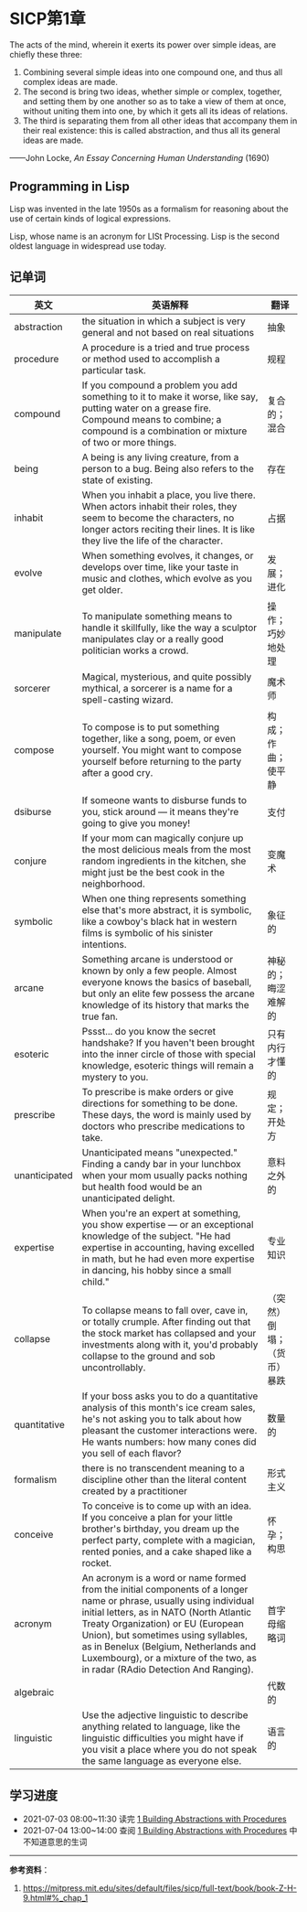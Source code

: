 # SICP第1章

The acts of the mind, wherein it exerts its power over simple ideas, are chiefly these three:

1. Combining several simple ideas into one compound one, and thus all complex ideas are made.
2. The second is bring two ideas, whether simple or complex, together, and setting them by one another so as to take a view of them at once, without uniting them into one, by which it gets all its ideas of relations.
3. The third is separating them from all other ideas that accompany them in their real existence: this is called abstraction, and thus all its general ideas are made.

——John Locke, *An Essay Concerning Human Understanding* (1690)

## Programming in Lisp

Lisp was invented in the late 1950s as a formalism for reasoning about the use of certain kinds of logical expressions.

Lisp, whose name is an acronym for LISt Processing. Lisp is the second oldest language in widespread use today.

## 记单词

英文 | 英语解释 | 翻译
--- | --- | ---
abstraction | the situation in which a subject is very general and not based on real situations | 抽象
procedure | A procedure is a tried and true process or method used to accomplish a particular task. | 规程
compound | If you compound a problem you add something to it to make it worse, like say, putting water on a grease fire. Compound means to combine; a compound is a combination or mixture of two or more things. | 复合的；混合
being | A being is any living creature, from a person to a bug. Being also refers to the state of existing. | 存在
inhabit | When you inhabit a place, you live there. When actors inhabit their roles, they seem to become the characters, no longer actors reciting their lines. It is like they live the life of the character. | 占据
evolve | When something evolves, it changes, or develops over time, like your taste in music and clothes, which evolve as you get older. | 发展；进化
manipulate | To manipulate something means to handle it skillfully, like the way a sculptor manipulates clay or a really good politician works a crowd. | 操作；巧妙地处理
sorcerer | Magical, mysterious, and quite possibly mythical, a sorcerer is a name for a spell-casting wizard. | 魔术师
compose | To compose is to put something together, like a song, poem, or even yourself. You might want to compose yourself before returning to the party after a good cry. | 构成；作曲；使平静
dsiburse | If someone wants to disburse funds to you, stick around — it means they're going to give you money! | 支付
conjure | If your mom can magically conjure up the most delicious meals from the most random ingredients in the kitchen, she might just be the best cook in the neighborhood. | 变魔术
symbolic | When one thing represents something else that's more abstract, it is symbolic, like a cowboy's black hat in western films is symbolic of his sinister intentions. | 象征的
arcane | Something arcane is understood or known by only a few people. Almost everyone knows the basics of baseball, but only an elite few possess the arcane knowledge of its history that marks the true fan. | 神秘的；晦涩难解的
esoteric | Pssst... do you know the secret handshake? If you haven't been brought into the inner circle of those with special knowledge, esoteric things will remain a mystery to you. | 只有内行才懂的
prescribe | To prescribe is make orders or give directions for something to be done. These days, the word is mainly used by doctors who prescribe medications to take. | 规定；开处方
unanticipated | Unanticipated means "unexpected." Finding a candy bar in your lunchbox when your mom usually packs nothing but health food would be an unanticipated delight. | 意料之外的
expertise | When you're an expert at something, you show expertise — or an exceptional knowledge of the subject. "He had expertise in accounting, having excelled in math, but he had even more expertise in dancing, his hobby since a small child." | 专业知识
collapse | To collapse means to fall over, cave in, or totally crumple. After finding out that the stock market has collapsed and your investments along with it, you'd probably collapse to the ground and sob uncontrollably. | （突然）倒塌；（货币）暴跌
quantitative | If your boss asks you to do a quantitative analysis of this month's ice cream sales, he's not asking you to talk about how pleasant the customer interactions were. He wants numbers: how many cones did you sell of each flavor? | 数量的
formalism | there is no transcendent meaning to a discipline other than the literal content created by a practitioner | 形式主义
conceive | To conceive is to come up with an idea. If you conceive a plan for your little brother's birthday, you dream up the perfect party, complete with a magician, rented ponies, and a cake shaped like a rocket. | 怀孕；构思
acronym | An acronym is a word or name formed from the initial components of a longer name or phrase, usually using individual initial letters, as in NATO (North Atlantic Treaty Organization) or EU (European Union), but sometimes using syllables, as in Benelux (Belgium, Netherlands and Luxembourg), or a mixture of the two, as in radar (RAdio Detection And Ranging). | 首字母缩略词
algebraic | &nbsp; | 代数的
linguistic | Use the adjective linguistic to describe anything related to language, like the linguistic difficulties you might have if you visit a place where you do not speak the same language as everyone else. | 语言的

## 学习进度

- 2021-07-03 08:00~11:30 读完 [1 Building Abstractions with Procedures](https://mitpress.mit.edu/sites/default/files/sicp/full-text/book/book-Z-H-9.html#%_chap_1)
- 2021-07-04 13:00~14:00 查阅 [1 Building Abstractions with Procedures](https://mitpress.mit.edu/sites/default/files/sicp/full-text/book/book-Z-H-9.html#%_chap_1) 中不知道意思的生词

---

**参考资料**：

1. <https://mitpress.mit.edu/sites/default/files/sicp/full-text/book/book-Z-H-9.html#%_chap_1>
